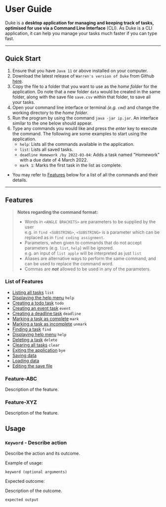 # User Guide
Duke is a **desktop application for managing and keeping track of tasks,
optimised for use via a Command Line Interface** (CLI).
As Duke is a CLI application, it can help you manage your tasks much faster if you can type fast.

---

## Quick Start
1. Ensure that you have `Java 11` or above installed on your computer.
2. Download the latest release of `Warren's version of Duke` from Github [here](https://github.com/warrencxw/ip/releases).
3. Copy the file to a folder that you want to use as the _home folder_ for the application.
   Do note that a new folder `data` would be created in the same folder,
   along with the save file `save.csv` within that folder, to save all your tasks.
4. Open your command line interface or terminal _(e.g. `cmd`)_ and change the working directory to the _home folder_.
5. Run the program by using the command `java -jar ip.jar`. An interface similar to the one below should appear.
   <!-- Add screenshots here -->
6. Type any commands you would like and press the _enter_ key to execute the command.
   The following are some examples to start using the application.
   - `help`: Lists all the commands available in the application.
   - `list`: Lists all saved tasks.
   - `deadline Homework /by 2022-03-04`: Adds a task named "Homework" with a due date of 4 March 2022.
   - `mark 1`: Marks the first task in the list as complete.
- You may refer to [Features](#features) below for a list of all the commands and their details.

---

## Features 
> **Notes regarding the command format:**
> - Words in `<ANGLE BRACKETS>` are parameters to be supplied by the user<br>
>   e.g. in `find <SUBSTRING>`, `<SUBSTRING>` is a parameter which can be replaced as in `find coding assignment`.
> - Parameters, when given to commands that do not accept parameters (e.g. `list`, `help`) will be ignored.<br>
>   e.g. an input of `list apple` will be interpreted as just `list`
> - Aliases are alternative ways to perform the same command, and can be used to replace the command word.
> - Commas are ***not*** allowed to be used in any of the parameters.
### List of Features
- [Listing all tasks](#listing-all-tasks--list) `list`
- [Displaying the help menu](#displaying-the-help-menu--help) `help`
- [Creating a todo task](#creating-a-simple-todo-task--todo) `todo`
- [Creating an event task](#creating-an-event-task--event) `event`
- [Creating a deadline task](#creating-a-deadline-task--deadline) `deadline`
- [Marking a task as complete](#marking-a-task-as-complete--mark) `mark`
- [Marking a task as incomplete](#marking-a-task-as-incomplete--unmark) `unmark`
- [Finding a task](#finding-a-task-by-searching-with-substring--find) `find`
- [Displaying help menu](#displaying-the-help-menu--help) `help`
- [Deleting a task](#deleting-a-single-task--delete) `delete`
- [Clearing all tasks](#clearing-all-tasks--clear) `clear`
- [Exiting the application](#exiting-the-application--bye) `bye`
- [Saving data](#saving-data)
- [Loading data](#loading-data)
- [Editing the save file](#editing-the-save-file)

### Feature-ABC

Description of the feature.

### Feature-XYZ

Description of the feature.

## Usage

### `Keyword` - Describe action

Describe the action and its outcome.

Example of usage: 

`keyword (optional arguments)`

Expected outcome:

Description of the outcome.

```
expected output
```
